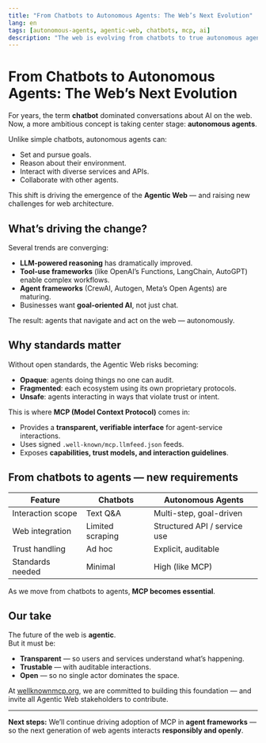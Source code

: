 ```yaml
---
title: "From Chatbots to Autonomous Agents: The Web’s Next Evolution"
lang: en
tags: [autonomous-agents, agentic-web, chatbots, mcp, ai]
description: "The web is evolving from chatbots to true autonomous agents. What does this mean for web architecture — and how does MCP fit in?"
---
```


# From Chatbots to Autonomous Agents: The Web’s Next Evolution

For years, the term **chatbot** dominated conversations about AI on the web.  
Now, a more ambitious concept is taking center stage: **autonomous agents**.

Unlike simple chatbots, autonomous agents can:
- Set and pursue goals.
- Reason about their environment.
- Interact with diverse services and APIs.
- Collaborate with other agents.

This shift is driving the emergence of the **Agentic Web** — and raising new challenges for web architecture.

## What’s driving the change?

Several trends are converging:
- **LLM-powered reasoning** has dramatically improved.
- **Tool-use frameworks** (like OpenAI’s Functions, LangChain, AutoGPT) enable complex workflows.
- **Agent frameworks** (CrewAI, Autogen, Meta’s Open Agents) are maturing.
- Businesses want **goal-oriented AI**, not just chat.

The result: agents that navigate and act on the web — autonomously.

## Why standards matter

Without open standards, the Agentic Web risks becoming:
- **Opaque**: agents doing things no one can audit.
- **Fragmented**: each ecosystem using its own proprietary protocols.
- **Unsafe**: agents interacting in ways that violate trust or intent.

This is where **MCP (Model Context Protocol)** comes in:
- Provides a **transparent, verifiable interface** for agent-service interactions.
- Uses signed `.well-known/mcp.llmfeed.json` feeds.
- Exposes **capabilities, trust models, and interaction guidelines**.

## From chatbots to agents — new requirements

| Feature | Chatbots | Autonomous Agents |
|---------|----------|-------------------|
| Interaction scope | Text Q&A | Multi-step, goal-driven |
| Web integration | Limited scraping | Structured API / service use |
| Trust handling | Ad hoc | Explicit, auditable |
| Standards needed | Minimal | High (like MCP) |

As we move from chatbots to agents, **MCP becomes essential**.

## Our take

The future of the web is **agentic**.  
But it must be:
- **Transparent** — so users and services understand what’s happening.
- **Trustable** — with auditable interactions.
- **Open** — so no single actor dominates the space.

At [wellknownmcp.org](https://wellknownmcp.org), we are committed to building this foundation — and invite all Agentic Web stakeholders to contribute.

---

**Next steps:** We’ll continue driving adoption of MCP in **agent frameworks** — so the next generation of web agents interacts **responsibly and openly**.